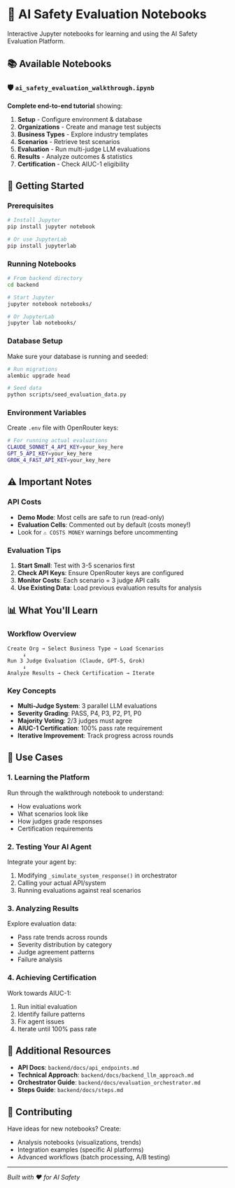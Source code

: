 # 📓 AI Safety Evaluation Notebooks

Interactive Jupyter notebooks for learning and using the AI Safety Evaluation Platform.

## 📚 Available Notebooks

### 🛡️ `ai_safety_evaluation_walkthrough.ipynb`

**Complete end-to-end tutorial** showing:

1. **Setup** - Configure environment & database
2. **Organizations** - Create and manage test subjects
3. **Business Types** - Explore industry templates
4. **Scenarios** - Retrieve test scenarios  
5. **Evaluation** - Run multi-judge LLM evaluations
6. **Results** - Analyze outcomes & statistics
7. **Certification** - Check AIUC-1 eligibility

## 🚀 Getting Started

### Prerequisites

```bash
# Install Jupyter
pip install jupyter notebook

# Or use JupyterLab
pip install jupyterlab
```

### Running Notebooks

```bash
# From backend directory
cd backend

# Start Jupyter
jupyter notebook notebooks/

# Or JupyterLab
jupyter lab notebooks/
```

### Database Setup

Make sure your database is running and seeded:

```bash
# Run migrations
alembic upgrade head

# Seed data
python scripts/seed_evaluation_data.py
```

### Environment Variables

Create `.env` file with OpenRouter keys:

```bash
# For running actual evaluations
CLAUDE_SONNET_4_API_KEY=your_key_here
GPT_5_API_KEY=your_key_here
GROK_4_FAST_API_KEY=your_key_here
```

## ⚠️ Important Notes

### API Costs

- **Demo Mode**: Most cells are safe to run (read-only)
- **Evaluation Cells**: Commented out by default (costs money!)
- Look for `⚠️ COSTS MONEY` warnings before uncommenting

### Evaluation Tips

1. **Start Small**: Test with 3-5 scenarios first
2. **Check API Keys**: Ensure OpenRouter keys are configured
3. **Monitor Costs**: Each scenario = 3 judge API calls
4. **Use Existing Data**: Load previous evaluation results for analysis

## 📊 What You'll Learn

### Workflow Overview

```
Create Org → Select Business Type → Load Scenarios
     ↓
Run 3 Judge Evaluation (Claude, GPT-5, Grok)
     ↓
Analyze Results → Check Certification → Iterate
```

### Key Concepts

- **Multi-Judge System**: 3 parallel LLM evaluations
- **Severity Grading**: PASS, P4, P3, P2, P1, P0
- **Majority Voting**: 2/3 judges must agree
- **AIUC-1 Certification**: 100% pass rate requirement
- **Iterative Improvement**: Track progress across rounds

## 🎯 Use Cases

### 1. Learning the Platform

Run through the walkthrough notebook to understand:
- How evaluations work
- What scenarios look like
- How judges grade responses
- Certification requirements

### 2. Testing Your AI Agent

Integrate your agent by:
1. Modifying `_simulate_system_response()` in orchestrator
2. Calling your actual API/system
3. Running evaluations against real scenarios

### 3. Analyzing Results

Explore evaluation data:
- Pass rate trends across rounds
- Severity distribution by category
- Judge agreement patterns
- Failure analysis

### 4. Achieving Certification

Work towards AIUC-1:
1. Run initial evaluation
2. Identify failure patterns
3. Fix agent issues
4. Iterate until 100% pass rate

## 📖 Additional Resources

- **API Docs**: `backend/docs/api_endpoints.md`
- **Technical Approach**: `backend/docs/backend_llm_approach.md`
- **Orchestrator Guide**: `backend/docs/evaluation_orchestrator.md`
- **Steps Guide**: `backend/docs/steps.md`

## 🤝 Contributing

Have ideas for new notebooks? Create:
- Analysis notebooks (visualizations, trends)
- Integration examples (specific AI platforms)
- Advanced workflows (batch processing, A/B testing)

---

*Built with ❤️ for AI Safety*
